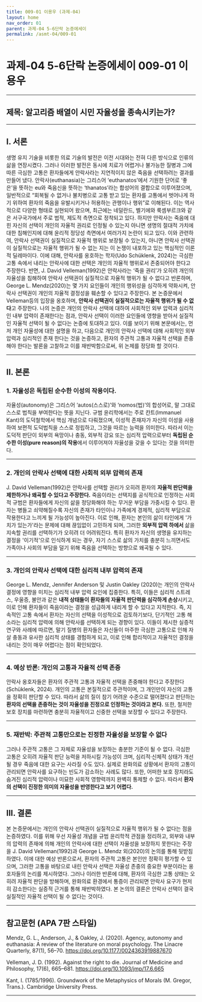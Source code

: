 ```yaml
---
title: 009-01 이용우 (과제-04)
layout: home
nav_order: 01
parent: 과제-04 5-6단락 논증에세이
permalink: /asmt-04/009-01
---
```


# 과제-04 5-6단락 논증에세이 009-01 이용우 

---

## 제목: 알고리즘 배열이 시민 자율성을 종속시키는가?

---

## I. 서론

생명 유지 기술을 비롯한 의료 기술의 발전은 이전 시대와는 전혀 다른 방식으로 인류의 삶을 연장시켰다. 그러나 이러한 발전은 동시에 치료가 어렵거나 불가능한 질병과 그에 따른 극심한 고통은 환자들에게 안락사라는 지연적이지 않은 죽음을 선택하려는 결과를 만들어 냈다.  안락사(euthanasia)는 그리스어 ‘euthanatos’에서 기원한 단어로 ‘좋은’을 뜻하는 eu와 죽음신을 뜻하는 ‘thanatos’라는 합성어의 결합으로 이루어졌으며, 일반적으로 “회복될 수 없거나 불치병으로 고통 받고 있는 환자를 고통에서 벗어나게 하기 위하여 환자의 죽음을 유발시키거나 허용하는 관행이나 행위”로 이해된다. 이는 역사적으로 다양한 형태로 실현되어 왔으며, 최근에는 네덜란드, 벨기에와 룩셈부르크와 같은 서구국가에서 주로 법적, 제도적 측면으로 정착되고 있다. 하지만 안락사는 죽음에 대힌 자신의 선택이 개인의 자율적 권리로 인정될 수 있는지 아니면 생명의 절대적 가치에 대한 침해인지에 대해 윤리적 정당성 측면에서 여러가지 논란이 되고 있다. 이와 관련하여, 안락사 선택권이 실질적으로 자율적 행위로 보장될 수 있는지, 아니면 안락사 선택권이 실질적으로는 자율적 행위가 될 수 없는 지는 이 논쟁이 내포하고 있는 핵심적인 이론적 딜레마이다. 이에 대해, 안락사를 옹호하는 학자(Udo Schüklenk, 2024)는 극심한 고통 속에서 내리는 안락사에 대한 선택은 개인의 자율적 행위로서 존중되어야 한다고 주장한다. 반면, J. David Velleman(1992)은 안락사라는 ‘죽을 권리’가 오히려 개인의 자율성을 침해하여 안락사 선택권이 실질적으로 자율적 행위가 될 수 없다고 반론하며, George L. Mendz(2020)는 몇 가지 요인들이 개인의 행위성을 심각하게 약화시켜, 안락사 선택권이 개인의 자율적 결정성을 훼손할 수 있다고 주장한다. 본 논증문에서 Velleman등의 입장을 옹호하며, **안락사 선택권이 실질적으로는 자율적 행위가 될 수 없다**고 주장한다. 나의 논증은 개인의 안락사 선택에 대하여 사회적인 외부 압력과 심리적인 내부 압력이 존재한다는 점과, 안락사 선택이 이러한 요인들에 영향을 받아서 실질적인 자율적 선택이 될 수 없다는 논증에 토대하고 있다. 이를 보이기 위해 본문에서는, 먼저 개인 자율성에 대한 설명을 하고, 다음으로 개인의 안락사 선택에 대해 사회적인 외부 압력과 심리적인 존재 한다는 것을 논증하고, 환자의 주관적 고통과 자율적 선택을 존중해야 한다는 발론을 고찰하고 이를 재반박함으로써, 위 논제를 정당화 할 것이다.

---

## II. 본론

### 1. 자율성은 독립된 순수한 이성의 작용이다. 

자율성(autonomy)은 그리스어 ‘autos(스스로)’와 ‘nomos(법)’의 합성어로, 말 그대로 스스로 법칙을 부여한다는 뜻을 지닌다. 규범 윤리학에서는 주로 칸트(Immanuel Kant)의 도덕철학에서 핵심 개념으로 다뤄졌으며, 이성적 존재자가 자신의 이성을 사용하여 보편적 도덕법칙을 스스로 정립하고, 그것을 따르는 능력을 의미한다. 따라서 이는 도덕적 판단이 외부의 욕망이나 충동, 외부적 강요 또는 심리적 압력으로부터 **독립된 순수한 이성(pure reason)의 작용**에서 이루어져야 자율성을 갖을 수 있다는 것을 의미한다. 


---

### 2. 개인의 안락사 선택에 대한 사회적 외부 압력의 존재

J. David Velleman(1992)은 안락사를 선택할 권리가 오히려 환자의 **자율적 판단력을 제한하거나 왜곡할 수 있다고 주장한다.**  죽음이라는 선택지를 공식적으로 인정하는 사회적 규범은 환자들에게 자신의 삶을 정당화해야 하는 무거운 부담을 가중시킬 수 있다. 환자는 병들고 쇠약해질수록 자신의 존재가 타인이나 가족에게 경제적, 심리적 부담으로 작용한다고 느끼게 될 가능성이 높아진다. 이로 인해, 환자는 본인의 삶이 타인에게 '가치가 있는가'라는 문제에 대해 끊임없이 고민하게 되며, 그러한 **외부적 압력 하에서** 삶을 지속할 권리를 선택하기가 오히려 더 어려워진다. 특히 환자가 자신의 생명을 유지하는 결정을 '이기적'으로 인식하게 되는 경우, 자기 스스로 삶의 가치를 충분히 느끼면서도 가족이나 사회의 부담을 덜기 위해 죽음을 선택하는 방향으로 왜곡될 수 있다.

---

### 3. 개인의 안락사 선택에 대한 심리적 내부 압력의 존재

George L. Mendz, Jennifer Anderson 및 Justin Oakley (2020)는 개인의 안락사 결정에 영향을 미치는 심리적 내부 압력 요인에 집중한다. 특히, 이들은 심리적 스트레스, 우울증, 불안과 같은 **내적 상태들이 환자들의 자율적 판단력을 심각하게 손상**시키고, 이로 인해 환자들이 죽음이라는 결정을 성급하게 내리게 할 수 있다고 지적한다. 즉, 지속적인 고통 속에서 환자는 자신의 선택을 이성적으로 검토하기보다, 단기적인 고통 해소라는 심리적 압력에 의해 안락사를 선택하게 되는 경향이 있다. 이들이 제시한 실증적 연구와 사례에 따르면, 말기 질병의 환자들은 자신들이 마주한 극심한 고통으로 인해 자살 충동과 유사한 심리적 상태를 경험하게 되고, 이로 인해 합리적이고 자율적인 결정을 내리는 것이 매우 어렵다는 점이 확인되었다. 

---

### 4. 예상 반론: 개인의 고통과 자율적 선택 존중

안락사 옹호자들은 환자의 주관적 고통과 자율적 선택을 존중해야 한다고 주장한다(Schüklenk, 2024). 개인의 고통은 본질적으로 주관적이며, 그 개인만이 자신의 고통을 정확히 판단할 수 있다. 따라서 삶의 질이 참기 어려운 수준으로 떨어졌다고 판단하는 **환자의 선택을 존중하는 것이 자율성을 진정으로 인정하는 것이라고 본다.** 또한, 철저한 보호 장치를 마련하면 충분히 자율적이고 신중한 선택을 보장할 수 있다고 주장한다.

---

### 5. 재반박: 주관적 고통만으로는 진정한 자율성을 보장할 수 없다

그러나 주관적 고통은 그 자체로 자율성을 보장하는 충분한 기준이 될 수 없다. 극심한 고통은 오히려 자율적 판단 능력을 저하시킬 가능성이 크며, 심리적·신체적 상태가 개선될 경우 죽음에 대한 요구는 사라질 수도 있다. 실제로 완화의료 상황에서 환자의 고통이 관리되면 안락사를 요구하는 빈도가 감소하는 사례도 많다. 또한, 어떠한 보호 장치라도 숨겨진 심리적 압력이나 미묘한 사회적 영향력까지 완벽히 통제할 수 없다. 따라서 **환자의 선택이 진정한 의미의 자율성을 반영한다고 보기 어렵다.**

---

## III. 결론 

본 논증문에서는 개인의 안락사 선택권이 실질적으로 자율적 행위가 될 수 없다는 점을 논증하였다. 이를 위해 우선 자율성 개념을 규범 윤리학적 관점을 정리하고, 외부와 내부의 압력의 존재에 의해 개인의 안락사에 대한 선택이 자율성을 보장하지 못한다는 주장을 J. David Velleman(1992)과 George L. Mendz 외(2020)의 논의를 통해 뒷받침하였다. 이에 대한 예상 반론으로서, 환자의 주관적 고통은 본인만 정확히 평가할 수 있으며, 그러한 고통을 바탕으로 내린 안락사 선택은 자율성 존중의 중요한 부분이라는 옹호자들의 논리를 제시하였다. 그러나 이러한 반론에 대해, 환자의 극심한 고통 상태는 오히려 자율적 판단을 방해하며, 완화의료 환경에서 통증이 관리되면 안락사 요구가 현저히 감소한다는 실증적 근거를 통해 재반박하였다. 본 논의의 결론은 안락사 선택이 결국 실질적인 자율적 선택이 될 수 없다는 것이다. 

---

## 참고문헌 (APA 7판 스타일)

Mendz, G. L., Anderson, J., & Oakley, J. (2020). Agency, autonomy and euthanasia: A review of the literature on moral psychology. The Linacre Quarterly, 87(1), 56–70. https://doi.org/10.1177/0024363919887670

Velleman, J. D. (1992). Against the right to die. Journal of Medicine and Philosophy, 17(6), 665–681. https://doi.org/10.1093/jmp/17.6.665

Kant, I. (1785/1996). Groundwork of the Metaphysics of Morals (M. Gregor, Trans.). Cambridge University Press.

---

